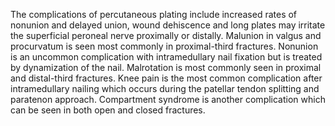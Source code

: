 The complications of percutaneous plating include increased rates of nonunion and delayed union, wound dehiscence and long plates may irritate the superficial peroneal nerve proximally or distally. Malunion in valgus and procurvatum is seen most commonly in proximal-third fractures. Nonunion is an uncommon complication with intramedullary nail fixation but is treated by dynamization of the nail. Malrotation is most commonly seen in proximal and distal-third fractures. Knee pain is the most common complication after intramedullary nailing which occurs during the patellar tendon splitting and paratenon approach. Compartment syndrome is another complication which can be seen in both open and closed fractures.